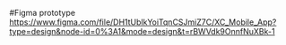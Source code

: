 #Figma prototype
https://www.figma.com/file/DH1tUblkYoiTqnCSJmiZ7C/XC_Mobile_App?type=design&node-id=0%3A1&mode=design&t=rBWVdk9OnnfNuXBk-1
